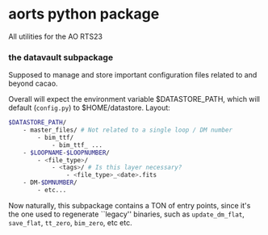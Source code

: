 # aorts python package

All utilities for the AO RTS23



### the datavault subpackage

Supposed to manage and store important configuration files related to and beyond cacao.

Overall will expect the environment variable $DATASTORE_PATH, which will default (`config.py`) to $HOME/datastore.
Layout:
```bash
$DATASTORE_PATH/
    - master_files/ # Not related to a single loop / DM number
        - bim_ttf/
            - bim_ttf_ ...
    - $LOOPNAME-$LOOPNUMBER/
        - <file_type>/
            - <tags>/ # Is this layer necessary?
                - <file_type>_<date>.fits
    - DM-$DMNUMBER/
        - etc...
```

Now naturally, this subpackage contains a TON of entry points, since it's the one used to regenerate ``legacy'' binaries,
such as `update_dm_flat`, `save_flat`, `tt_zero`, `bim_zero`, etc etc.